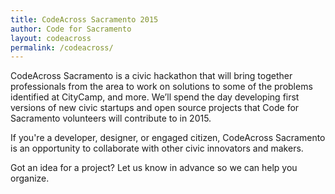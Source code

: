 ```yaml
---
title: CodeAcross Sacramento 2015
author: Code for Sacramento
layout: codeacross
permalink: /codeacross/
---
```


CodeAcross Sacramento is a civic hackathon that will bring together professionals from the area to work on solutions to some of the problems identified at CityCamp, and more. We’ll spend the day developing first versions of new civic startups and open source projects that Code for Sacramento volunteers will contribute to in 2015.

If you're a developer, designer, or engaged citizen, CodeAcross Sacramento is an opportunity to collaborate with other civic innovators and makers.

Got an idea for a project? Let us know in advance so we can help you organize.
